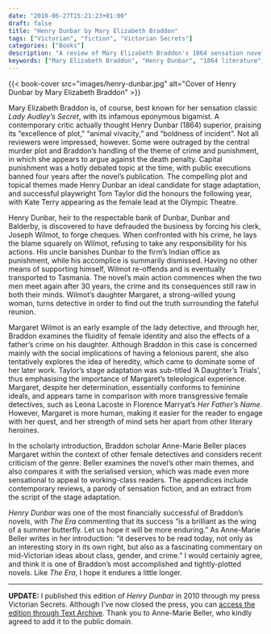 ```yaml
---
date: "2010-06-27T15:21:23+01:00"
draft: false
title: "Henry Dunbar by Mary Elizabeth Braddon"
tags: ["Victorian", "fiction", "Victorian Secrets"]
categories: ["Books"]
description: "A review of Mary Elizabeth Braddon's 1864 sensation novel 'Henry Dunbar,' featuring bank fraud, murder, and early lady detective Margaret Wilmot. Discover this tale of crime and punishment that challenged Victorian attitudes toward capital punishment."
keywords: ["Mary Elizabeth Braddon", "Henry Dunbar", "1864 literature", "sensation novel", "Margaret Wilmot", "lady detective", "bank fraud", "capital punishment", "Victorian crime", "Kate Terry"]
---
```


{{< book-cover src="images/henry-dunbar.jpg" alt="Cover of Henry Dunbar by Mary Elizabeth Braddon" >}}

Mary Elizabeth Braddon is, of course, best known for her sensation classic _Lady Audley’s Secret_, with its infamous eponymous bigamist. A contemporary critic actually thought Henry Dunbar (1864) superior, praising its “excellence of plot,” “animal vivacity,” and “boldness of incident”.  Not all reviewers were impressed, however. Some were outraged by the central murder plot and Braddon’s handling of the theme of crime and punishment, in which she appears to argue against the death penalty. Capital punishment was a hotly debated topic at the time, with public executions banned four years after the novel’s publication. The compelling plot and topical themes made Henry Dunbar an ideal candidate for stage adaptation, and successful playwright Tom Taylor did the honours the following year, with Kate Terry appearing as the female lead at the Olympic Theatre.

Henry Dunbar, heir to the respectable bank of Dunbar, Dunbar and Balderby, is discovered to have defrauded the business by forcing his clerk, Joseph Wilmot, to forge cheques. When confronted with his crime, he lays the blame squarely on Wilmot, refusing to take any responsibility for his actions. His uncle banishes Dunbar to the firm’s Indian office as punishment, while his accomplice is summarily dismissed. Having no other means of supporting himself, Wilmot re-offends and is eventually transported to Tasmania. The novel’s main action commences when the two men meet again after 30 years, the crime and its consequences still raw in both their minds.  Wilmot’s daughter Margaret, a strong-willed young woman, turns detective in order to find out the truth surrounding the fateful reunion.

Margaret Wilmot is an early example of the lady detective, and through her, Braddon examines the fluidity of female identity and also the effects of a father’s crime on his daughter. Although Braddon in this case is concerned mainly with the social implications of having a felonious parent, she also tentatively explores the idea of heredity, which came to dominate some of her later work. Taylor’s stage adaptation was sub-titled ‘A Daughter’s Trials’, thus emphasising the importance of Margaret’s teleological experience. Margaret, despite her determination, essentially conforms to feminine ideals, and appears tame in comparison with more transgressive female detectives, such as Leona Lacoste in Florence Marryat’s _Her Father’s Name_. However, Margaret is more human, making it easier for the reader to engage with her quest, and her strength of mind sets her apart from other literary heroines.

In the scholarly introduction, Braddon scholar Anne-Marie Beller places Margaret within the context of other female detectives and considers recent criticism of the genre. Beller examines the novel’s other main themes, and also compares it with the serialised version, which was made even more sensational to appeal to working-class readers. The appendices include contemporary reviews, a parody of sensation fiction, and an extract from the script of the stage adaptation.

_Henry Dunbar_ was one of the most financially successful of Braddon’s novels, with _The Era_ commenting that its success “is a brilliant as the wing of a summer butterfly.  Let us hope it will be more enduring.”  As Anne-Marie Beller writes in her introduction: “it deserves to be read today, not only as an interesting story in its own right, but also as a fascinating commentary on mid-Victorian ideas about class, gender, and crime.” I would certainly agree, and think it is one of Braddon’s most accomplished and tightly-plotted novels. Like _The Era_, I hope it endures a little longer.

---

**UPDATE:** I published this edition of _Henry Dunbar_ in 2010 through my press Victorian Secrets. Although I’ve now closed the press, you can [access the edition through Text Archive](https://archive.org/details/9781906469153). Thank you to Anne-Marie Beller, who kindly agreed to add it to the public domain.
